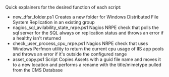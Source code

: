 Quick explainers for the desired function of each script:

- new_dfsr_folder.ps1 Creates a new folder for Windows Distributed File System Replication in an existing group
- nagios_sql_avilability_state_nrpe.ps1 Nagios NRPE check that polls the sql server for the SQL always on replication status and throws an error if a healthy isn't returned
- check_user_process_cpu_nrpe.ps1 Nagios NRPE check that uses Windows Perfmon utility to return the current cpu usage of IIS app pools and throws an error if it's outside the configured range
- asset_copy.ps1 Script Copies Assets with a guid file name and moves it to a new location and performs a rename with the title/mimetype pulled from the CMS Database